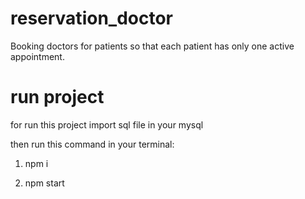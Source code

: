 # reservation_doctor
Booking doctors for patients so that each patient has only one active appointment.


# run project

for run this project import sql file in your mysql

then run this command in your terminal:

1) npm i

2) npm start


